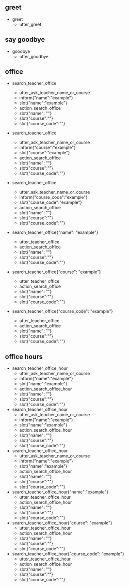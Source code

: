 ## greet
* greet
  - utter_greet

## say goodbye
* goodbye
  - utter_goodbye

## office
* search_teacher_office
  - utter_ask_teacher_name_or_course
  * inform{"name":"example"}
  - slot{"name":"example"}
  - action_search_office
  - slot{"name": ""}
  - slot{"course":""}
  - slot{"course_code":""}
* search_teacher_office
  - utter_ask_teacher_name_or_course
  * inform{"course":"example"}
  - slot{"course":"example"}
  - action_search_office
  - slot{"name": ""}
  - slot{"course":""}
  - slot{"course_code":""}
* search_teacher_office
  - utter_ask_teacher_name_or_course
  * inform{"course_code":"example"}
  - slot{"course_code":"example"}
  - action_search_office
  - slot{"name": ""}
  - slot{"course":""}
  - slot{"course_code":""}

* search_teacher_office{"name": "example"}
  - utter_teacher_office
  - action_search_office
  - slot{"name": ""}
  - slot{"course":""}
  - slot{"course_code":""}
* search_teacher_office{"course": "example"}
  - utter_teacher_office
  - action_search_office
  - slot{"name": ""}
  - slot{"course":""}
  - slot{"course_code":""}
* search_teacher_office{"course_code": "example"}
  - utter_teacher_office
  - action_search_office
  - slot{"name": ""}
  - slot{"course":""}
  - slot{"course_code":""}

## office hours
* search_teacher_office_hour
  - utter_ask_teacher_name_or_course
  * inform{"name":"example"}
  - slot{"name":"example"}
  - action_search_office_hour
  - slot{"name": ""}
  - slot{"course":""}
  - slot{"course_code":""}
* search_teacher_office_hour
  - utter_ask_teacher_name_or_course
  * inform{"name":"example"}
  - slot{"name":"example"}
  - action_search_office_hour
  - slot{"name": ""}
  - slot{"course":""}
  - slot{"course_code":""}
* search_teacher_office_hour
  - utter_ask_teacher_name_or_course
  * inform{"name":"example"}
  - slot{"name":"example"}
  - action_search_office_hour
  - slot{"name": ""}
  - slot{"course":""}
  - slot{"course_code":""}
* search_teacher_office_hour{"name":"example"}
  - utter_teacher_office_hour
  - action_search_office_hour
  - slot{"name": ""}
  - slot{"course":""}
  - slot{"course_code":""}
* search_teacher_office_hour{"course": "example"}
  - utter_teacher_office_hour
  - action_search_office_hour
  - slot{"name": ""}
  - slot{"course":""}
  - slot{"course_code":""}
* search_teacher_office_hour{"course_code": "example"}
  - utter_teacher_office_hour
  - action_search_office_hour
  - slot{"name": ""}
  - slot{"course":""}
  - slot{"course_code":""}